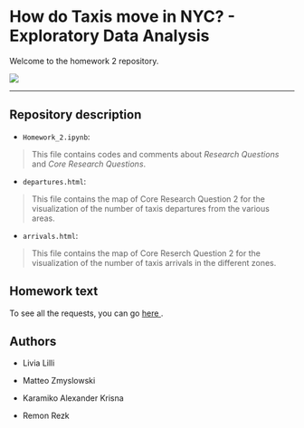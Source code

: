 # How do Taxis move in NYC? - Exploratory Data Analysis

Welcome to the homework 2 repository.

<img src = "https://camo.githubusercontent.com/458eaaf3d4b918ec4a72a5177c0a6efa95f42ce6/68747470733a2f2f7777772e627269636b756e64657267726f756e642e636f6d2f73697465732f64656661756c742f66696c65732f7374796c65732f626c6f675f7072696d6172795f696d6167652f7075626c69632f626c6f672f696d616765732f343835393137373035335f633366623139303931375f6f2e6a7067">

*******************************************************
## Repository description

* `Homework_2.ipynb`:
> This file contains codes and comments about <i>Research Questions</i> and <i>Core Research Questions</i>.

* `departures.html`:
> This file contains the map of Core Research Question 2 for the visualization of the number of taxis departures from the   various areas.

* `arrivals.html`:
> This file contains the map of Core Reserch Question 2 for the visualization of the number of taxis arrivals in the different zones.

## Homework text

To see all the requests, you can go <a href = "https://github.com/CriMenghini/ADM/tree/master/2018/Homework_2"> here </a>.

## Authors

* Livia Lilli

* Matteo Zmyslowski

* Karamiko Alexander Krisna

* Remon Rezk
